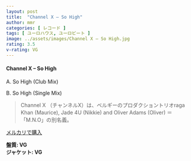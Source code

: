 ```yaml
---
layout: post
title:  "Channel X – So High"
author: mmr
categories: [ レコード ]
tags: [ ユーロハウス, ユーロビート ]
image: ../assets/images/Channel X – So High.jpg
rating: 3.5
v-rating: VG
---
```


#### Channel X – So High

A. So High (Club Mix)

B. So High (Single Mix)

> Channel X （チャンネルX）は、ベルギーのプロダクショントリオraga Khan (Maurice), Jade 4U (Nikkie) and Oliver Adams (Oliver) ＝「M.N.O」の別名義。

[メルカリで購入](https://jp.mercari.com/item/m84866354258)

<div class="mt-4 mb-4 d-flex align-items-center">
<strong class="mr-1">盤質: VG</strong>
</div>
<div class="mt-4 mb-4 d-flex align-items-center">
<strong class="mr-1">ジャケット: VG</strong>
</div>
